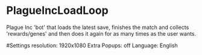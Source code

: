 # PlagueIncLoadLoop
Plague Inc 'bot' that loads the latest save, finishes the match and collects 'rewards/genes' and then does it again for as many times as the user wants.


#Settings
resolution: 1920x1080
Extra Popups: off
Language: English
